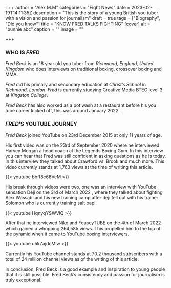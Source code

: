 +++
author = "Alex M.M"
categories = "Fight News"
date = 2023-02-19T14:11:35Z
description = "This is the story of a young British you tuber with a vision and passion for journalism"
draft = true
tags = ["Biography", "Did you know"]
title = "KNOW FRED TALKS FIGHTING"
[cover]
alt = "bunnie abc"
caption = ""
image = ""

+++
### WHO IS _FRED_

_Fred Beck_ is an 18 year old you tuber from _Richmond, England, United Kingdom_ who does interviews on traditional boxing, crossover boxing and MMA.

_Fred_ did his primary and secondary education at _Christ’s School_ in _Richmond, London_. _Fred_ is currently studying Creative Media BTEC level 3 at _Kingston College_.

_Fred Beck_ has also worked as a pot wash at a restaurant before his you tube career kicked off, this was around January 2022.

### _FRED_’S YOUTUBE JOURNEY

_Fred Beck_ joined YouTube on 23rd December 2015 at only 11 years of age.

His first video was on the 23rd of September 2020 where he interviewed Harvey Morgan a head coach at the Legends Boxing Gym. In this interview you can hear that Fred was still confident in asking questions as he is today. In this interview they talked about Crawford vs. Brook and much more. This video currently stands at 1,763 views at the time of writing this article.

{{< youtube bbff8c68VeM >}}

His break through videos were two, one was an interview with YouTube sensation Deji on the 3rd of March 2022 , where they talked about fighting Alex Wassabi and his new training camp after deji fell out with his trainer Solomon who is currently training salt papi.

{{< youtube HqnyqYSWVlQ >}}

After that he interviewed Niko and FouseyTUBE on the 4th of March 2022 which gained a whopping 264,585 views. This propelled him to the top of the pyramid when it came to YouTube boxing interviewers.

{{< youtube u5kZajdcMiw >}}

Currently his YouTube channel stands at 70.2 thousand subscribers with a total of 24 million channel views as of the writing of this article.

In conclusion, Fred Beck is a good example and inspiration to young people that it is still possible. Fred Beck’s consistency and passion for journalism is truly exceptional.